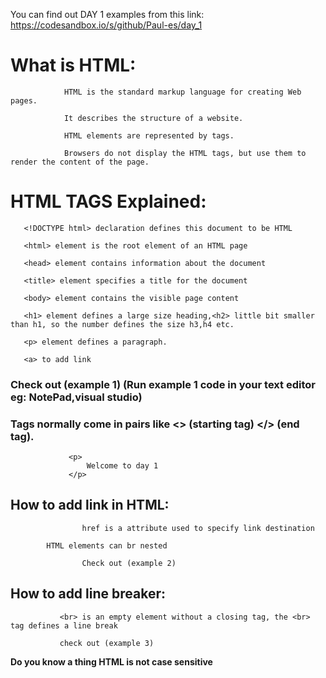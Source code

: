 You can find out DAY 1 examples from this link: https://codesandbox.io/s/github/Paul-es/day_1

# What is HTML:


                HTML is the standard markup language for creating Web pages. 
		
	            It describes the structure of a website.
		    
	            HTML elements are represented by tags.    
		    
                Browsers do not display the HTML tags, but use them to render the content of the page.
		
				
# HTML TAGS Explained:
			
 
       <!DOCTYPE html> declaration defines this document to be HTML
       
       <html> element is the root element of an HTML page
       
       <head> element contains information about the document
       
       <title> element specifies a title for the document
       
       <body> element contains the visible page content
       
       <h1> element defines a large size heading,<h2> little bit smaller than h1, so the number defines the size h3,h4 etc.
       
       <p> element defines a paragraph.
       
	   <a> to add link
	   
       
### Check out (example 1) (Run example 1 code in your text editor eg: NotePad,visual studio)

### Tags normally come in pairs like <> (starting tag) </> (end tag).
			
			
			     <p>
			         Welcome to day 1
			     </p>
			     
			     

## How to add link in HTML:
 	
	                href is a attribute used to specify link destination
			   
			HTML elements can br nested
			   
                    Check out (example 2) 
		   
## How to add line breaker:
				
			   <br> is an empty element without a closing tag, the <br> tag defines a line break
			   
			   check out (example 3)
			   
**Do you know a thing HTML is not case sensitive**
		    



